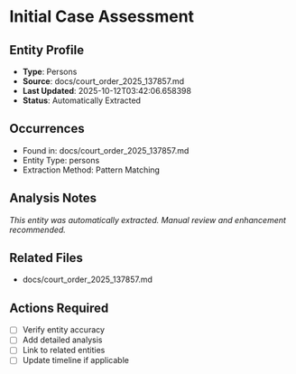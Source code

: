 # Initial Case Assessment

## Entity Profile
- **Type**: Persons
- **Source**: docs/court_order_2025_137857.md
- **Last Updated**: 2025-10-12T03:42:06.658398
- **Status**: Automatically Extracted

## Occurrences
- Found in: docs/court_order_2025_137857.md
- Entity Type: persons
- Extraction Method: Pattern Matching

## Analysis Notes
*This entity was automatically extracted. Manual review and enhancement recommended.*

## Related Files
- docs/court_order_2025_137857.md

## Actions Required
- [ ] Verify entity accuracy
- [ ] Add detailed analysis
- [ ] Link to related entities
- [ ] Update timeline if applicable
